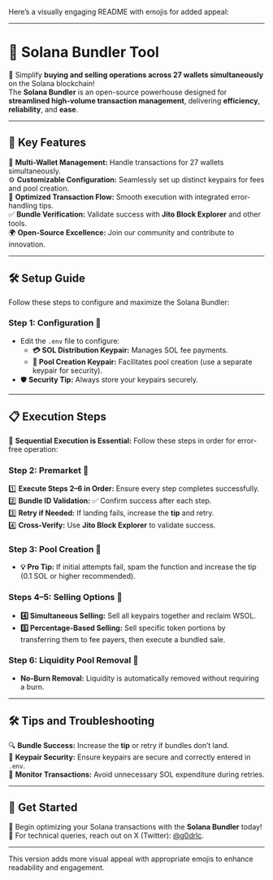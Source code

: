 Here’s a visually engaging README with emojis for added appeal:

---

# 🌟 **Solana Bundler Tool**  

🚀 Simplify **buying and selling operations across 27 wallets simultaneously** on the Solana blockchain!  
The **Solana Bundler** is an open-source powerhouse designed for **streamlined high-volume transaction management**, delivering **efficiency**, **reliability**, and **ease**.  

---

## 🌟 **Key Features**  

🔗 **Multi-Wallet Management:** Handle transactions for 27 wallets simultaneously.  
⚙️ **Customizable Configuration:** Seamlessly set up distinct keypairs for fees and pool creation.  
🎯 **Optimized Transaction Flow:** Smooth execution with integrated error-handling tips.  
✅ **Bundle Verification:** Validate success with **Jito Block Explorer** and other tools.  
🌍 **Open-Source Excellence:** Join our community and contribute to innovation.  

---

## 🛠 **Setup Guide**  

Follow these steps to configure and maximize the Solana Bundler:  

### **Step 1: Configuration** 🔐  
- Edit the `.env` file to configure:  
  - **💳 SOL Distribution Keypair:** Manages SOL fee payments.  
  - **🔑 Pool Creation Keypair:** Facilitates pool creation (use a separate keypair for security).  
- 🛡 **Security Tip:** Always store your keypairs securely.  

---

## 📋 **Execution Steps**  

🚦 **Sequential Execution is Essential:** Follow these steps in order for error-free operation:  

### **Step 2: Premarket** 🛒  
1️⃣ **Execute Steps 2–6 in Order:** Ensure every step completes successfully.  
2️⃣ **Bundle ID Validation:** ✅ Confirm success after each step.  
3️⃣ **Retry if Needed:** If landing fails, increase the **tip** and retry.  
4️⃣ **Cross-Verify:** Use **Jito Block Explorer** to validate success.  

### **Step 3: Pool Creation** 🏦  
- **💡 Pro Tip:** If initial attempts fail, spam the function and increase the tip (0.1 SOL or higher recommended).  

### **Steps 4–5: Selling Options** 💸  
- **4️⃣ Simultaneous Selling:** Sell all keypairs together and reclaim WSOL.  
- **5️⃣ Percentage-Based Selling:** Sell specific token portions by transferring them to fee payers, then execute a bundled sale.  

### **Step 6: Liquidity Pool Removal** 🌊  
- **No-Burn Removal:** Liquidity is automatically removed without requiring a burn.  

---

## 🛠 **Tips and Troubleshooting**  

🔍 **Bundle Success:** Increase the **tip** or retry if bundles don’t land.  
🔑 **Keypair Security:** Ensure keypairs are secure and correctly entered in `.env`.  
🚦 **Monitor Transactions:** Avoid unnecessary SOL expenditure during retries.  

---

## 🎉 **Get Started**  

🔧 Begin optimizing your Solana transactions with the **Solana Bundler** today!   
📣 For technical queries, reach out on X (Twitter): [@g0drlc](https://t.me/g0drlc).  

---

This version adds more visual appeal with appropriate emojis to enhance readability and engagement.
